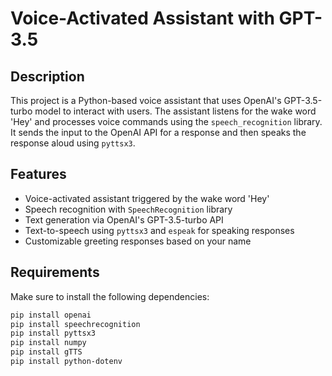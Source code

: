 # Voice-Activated Assistant with GPT-3.5

## Description
This project is a Python-based voice assistant that uses OpenAI's GPT-3.5-turbo model to interact with users. The assistant listens for the wake word 'Hey' and processes voice commands using the `speech_recognition` library. It sends the input to the OpenAI API for a response and then speaks the response aloud using `pyttsx3`. 

## Features
- Voice-activated assistant triggered by the wake word 'Hey'
- Speech recognition with `SpeechRecognition` library
- Text generation via OpenAI's GPT-3.5-turbo API
- Text-to-speech using `pyttsx3` and `espeak` for speaking responses
- Customizable greeting responses based on your name

## Requirements
Make sure to install the following dependencies:
```bash
pip install openai
pip install speechrecognition
pip install pyttsx3
pip install numpy
pip install gTTS
pip install python-dotenv

